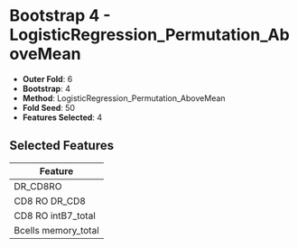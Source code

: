 # Bootstrap 4 - LogisticRegression_Permutation_AboveMean

- **Outer Fold**: 6
- **Bootstrap**: 4
- **Method**: LogisticRegression_Permutation_AboveMean
- **Fold Seed**: 50
- **Features Selected**: 4

## Selected Features

| Feature |
|---------|
| DR_CD8RO |
| CD8 RO DR_CD8 |
| CD8 RO intB7_total |
| Bcells memory_total |
